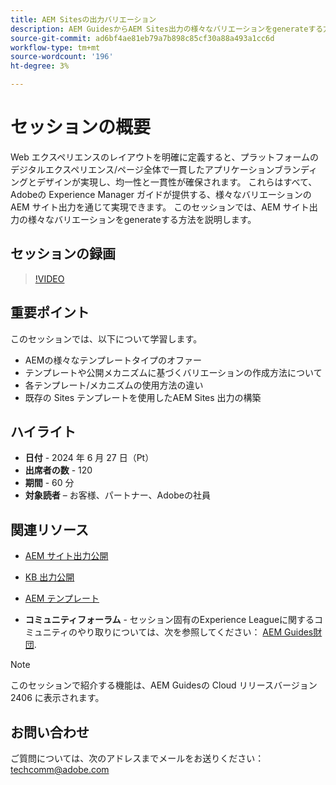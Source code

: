 ```yaml
---
title: AEM Sitesの出力バリエーション
description: AEM GuidesからAEM Sites出力の様々なバリエーションをgenerateする方法について説明します
source-git-commit: ad6bf4ae81eb79a7b898c85cf30a88a493a1cc6d
workflow-type: tm+mt
source-wordcount: '196'
ht-degree: 3%

---
```



# セッションの概要

Web エクスペリエンスのレイアウトを明確に定義すると、プラットフォームのデジタルエクスペリエンス/ページ全体で一貫したアプリケーションブランディングとデザインが実現し、均一性と一貫性が確保されます。
これらはすべて、Adobeの Experience Manager ガイドが提供する、様々なバリエーションのAEM サイト出力を通じて実現できます。
このセッションでは、AEM サイト出力の様々なバリエーションをgenerateする方法を説明します。

## セッションの録画

>[!VIDEO](https://video.tv.adobe.com/v/3430649/)

## 重要ポイント

このセッションでは、以下について学習します。

- AEMの様々なテンプレートタイプのオファー
- テンプレートや公開メカニズムに基づくバリエーションの作成方法について
- 各テンプレート/メカニズムの使用方法の違い
- 既存の Sites テンプレートを使用したAEM Sites 出力の構築

## ハイライト

- **日付** - 2024 年 6 月 27 日（Pt）
- **出席者の数** - 120
- **期間** - 60 分
- **対象読者**  – お客様、パートナー、Adobeの社員

## 関連リソース


- [AEM サイト出力公開](https://experienceleague.adobe.com/en/docs/experience-manager-guides/using/user-guide/output-gen/output-presets-aemg/generate-output-aem-site#:~:text=To%20open%20output%20presets%20for,configurations%2C%20and%20then%20click%20Save.)

- [KB 出力公開](https://experienceleague.adobe.com/en/docs/experience-manager-guides/using/user-guide/output-gen/output-presets-aemg/generate-output-knowledge-base)

- [AEM テンプレート](https://experienceleague.adobe.com/ja/docs/experience-manager-65/content/implementing/developing/platform/templates/templates)

- **コミュニティフォーラム** - セッション固有のExperience Leagueに関するコミュニティのやり取りについては、次を参照してください： [AEM Guides財団](https://experienceleaguecommunities.adobe.com/t5/experience-manager-guides/bd-p/xml-documentation-discussions).

>[!NOTE]
>
> このセッションで紹介する機能は、AEM Guidesの Cloud リリースバージョン 2406 に表示されます。

## お問い合わせ

ご質問については、次のアドレスまでメールをお送りください： <techcomm@adobe.com>
